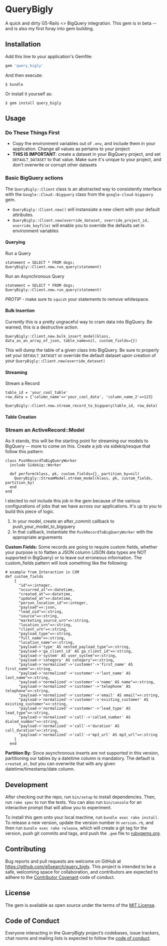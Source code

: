 # QueryBigly

A quick and dirty G5-Rails <> BigQuery integration. This gem is in beta -- and is also my first foray into gem building.

## Installation

Add this line to your application's Gemfile:

```ruby
gem 'query_bigly'
```

And then execute:

    $ bundle

Or install it yourself as:

    $ gem install query_bigly

## Usage

### Do These Things First

- Copy the environment variables out of `.env`, and include them in your application. Change all values as pertains to your project
- **THIS IS IMPORTANT**: create a dataset in your BigQuery project, and set `DEFAULT_DATASET` to that value. Make sure it's unique to your project, and don't overwrite or corrupt other datasets

### Basic BigQuery actions

The `QueryBigly::Client` class is an abstracted way to consistently interface with the `Google::Cloud::Bigquery` class from the `google-cloud-bigquery` gem.

- `QueryBigly::Client.new()` will instansiate a new client with your default attributes.
- `QueryBigly::Client.new(override_dataset, override_project_id, override_keyfile)` will enable you to override the defaults set in environment variables

#### Querying

Run a Query
```
statement = SELECT * FROM dogs;
QueryBigly::Client.new.run_query(statement)
```

Run an Asynchronous Query
```
statement = SELECT * FROM dogs;
QueryBigly::Client.new.run_query(statement)
```
*PROTIP* - make sure to `squish` your statements to remove whitespace. 

#### Bulk Insertion

Currently this is a pretty ungraceful way to cram data into BigQuery. Be warned, this is a destructive action.

`QueryBigly::Client.new.bulk_insert_model(klass, data_as_an_array_of_json, table_name=nil, custom_fields={})`

This will dump the table of a given class into BigQuery. Be sure to properly set your `DEFAULT_DATASET` or override the default dataset upon creation of your `QueryBigly::Client.new(override_dataset)`


#### Streaming
Stream a Record
```
table_id = 'your_cool_table'
row_data = {'column_name'=>'your_cool_data', 'column_name_2'=>123}

QueryBigly::Client.new.stream_record_to_bigquery(table_id, row_data)
```

#### Table Creation

### Stream an ActiveRecord::Model

As it stands, this will be the starting point for streaming our models to BigQuery -- more to come on this. Create a job via sidekiq/resque that follow this pattern:

```
class PushRecordToBigQueryWorker
  include Sidekiq::Worker

  def perform(klass, pk, custom_fields={}, partition_by=nil)
    QueryBigly::StreamModel.stream_model(klass, pk, custom_fields, partition_by)
  end
end
```

I elected to _not_ include this job in the gem because of the various configurations of jobs that we have across our applications. It's up to you to build this piece of logic.

1. In your model, create an after_commit callback to push_your_model_to_bigquery
2. In that callback, instantiate the `PushRecordToBigQueryWorker` with the appropriate arguements

**Custom Fields:**
Some records are going to require custom fields, whether your purpose is to flatten a JSON column (JSON data types are NOT supported in BigQuery) or to leave out erroneous information. The custom_fields pattern will look something like the following:

```
# example from Interaction in CXM
def custom_fields
    {
      "id"=>:integer,
      "occurred_at"=>:datetime,
      "created_at"=>:datetime,
      "updated_at"=>:datetime,
      "person_location_id"=>:integer,
      "payload"=>:json,
      "lead_uid"=>:string,
      "source"=>:string,
      "marketing_source_urn"=>:string,
      "location_urn"=>:string,
      "client_urn"=>:string,
      "payload_type"=>:string,
      "full_name"=>:string,
      "location_name"=>:string,
      "payload->'type' AS nested_payload_type"=>:string,
      "payload->'ga_client_id' AS ga_client_id"=>:string,
      "payload->'system' AS user_system"=>:string,
      "payload->'category' AS category"=>:string,
      "payload->'normalized'->'customer'->'first_name' AS first_name"=>:string,
      "payload->'normalized'->'customer'->'last_name' AS last_name"=>:string,
      "payload->'normalized'->'customer'->'name' AS name"=>:string,
      "payload->'normalized'->'customer'->'telephone' AS telephone"=>:string,
      "payload->'normalized'->'customer'->'email' AS email"=>:string,
      "payload->'normalized'->'customer'->'existing_customer' AS existing_customer"=>:string,
      "payload->'normalized'->'customer'->'lead_type' AS lead_type"=>:string,
      "payload->'normalized'->'call'->'called_number' AS dialed_number"=>:string,
      "payload->'normalized'->'call'->'duration' AS call_duration"=>:string,
      "payload->'normalized'->'call'->'mp3_url' AS mp3_url"=>:string
    }
  end
```
**Partition By:**
Since asynchronous inserts are not supported in this version, partitioning our tables by a datetime column is mandatory. The default is `created_at`, but you can overwrite that with any given datetime/timestamp/date column. 

## Development

After checking out the repo, run `bin/setup` to install dependencies. Then, run `rake spec` to run the tests. You can also run `bin/console` for an interactive prompt that will allow you to experiment.

To install this gem onto your local machine, run `bundle exec rake install`. To release a new version, update the version number in `version.rb`, and then run `bundle exec rake release`, which will create a git tag for the version, push git commits and tags, and push the `.gem` file to [rubygems.org](https://rubygems.org).

## Contributing

Bug reports and pull requests are welcome on GitHub at https://github.com/g5search/query_bigly. This project is intended to be a safe, welcoming space for collaboration, and contributors are expected to adhere to the [Contributor Covenant](http://contributor-covenant.org) code of conduct.

## License

The gem is available as open source under the terms of the [MIT License](https://opensource.org/licenses/MIT).

## Code of Conduct

Everyone interacting in the QueryBigly project’s codebases, issue trackers, chat rooms and mailing lists is expected to follow the [code of conduct](https://github.com/g5search/query_bigly/blob/master/CODE_OF_CONDUCT.md).
